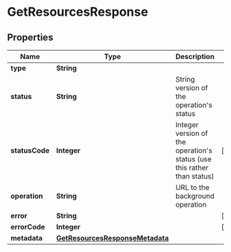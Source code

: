

# GetResourcesResponse


## Properties

Name | Type | Description | Notes
------------ | ------------- | ------------- | -------------
**type** | **String** |  | 
**status** | **String** | String version of the operation&#39;s status | 
**statusCode** | **Integer** | Integer version of the operation&#39;s status (use this rather than status) |  [optional]
**operation** | **String** | URL to the background operation | 
**error** | **String** |  |  [optional]
**errorCode** | **Integer** |  |  [optional]
**metadata** | [**GetResourcesResponseMetadata**](GetResourcesResponseMetadata.md) |  | 



